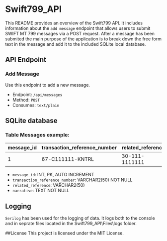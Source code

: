 # Swift799_API
This README provides an overview of the Swift799 API.
It includes information about the `add message` endpoint that allows users to submit SWIFT MT 799 messages via a POST request.
After a message has been submited the main purpose of the application is to break down the free form text in the message and add it to the included SQLite local database.

## API Endpoint

### Add Message

Use this endpoint to add a new message.

-   Endpoint: `/api/messages`
-   Method: `POST`
-   Consumes: `text/plain`


## SQLite database

### Table Messages example:

|  message_id |  transaction_reference_number |  related_reference |  narrative |
|------------ |-------------------------------|--------------------|------------|
|        1    |       67-C111111-KNTRL        |   30-111-1111111   |  SOME TEXT |

-   `message_id`: INT, PK, AUTO INCREMENT
-   `transaction_reference_number`: VARCHAR2(50) NOT NULL
-   `related_reference`: VARCHAR2(50)
-   `narrative`: TEXT NOT NULL

## Logging
`Serilog` has been used for the logging of data.
It logs both to the console and in seprate files located in the Swift799_API\Files\logs folder.

##License
This project is licensed under the MIT License.
